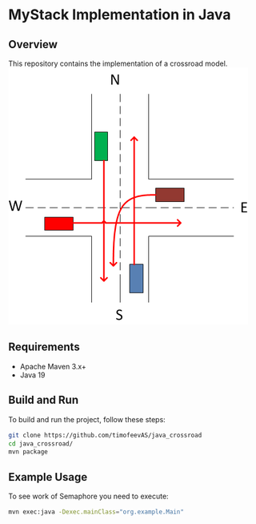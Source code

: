 # MyStack Implementation in Java

## Overview

This repository contains the implementation of a crossroad model.
![Model](./cars_2.png)
## Requirements

* Apache Maven 3.x+
* Java 19

## Build and Run

To build and run the project, follow these steps:

```bash
git clone https://github.com/timofeevAS/java_crossroad
cd java_crossroad/
mvn package
```

## Example Usage
To see work of Semaphore you need to execute:
```bash
mvn exec:java -Dexec.mainClass="org.example.Main"
```
